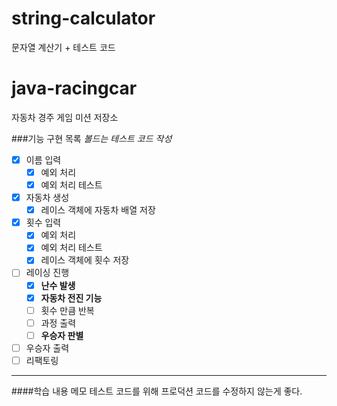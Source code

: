 # string-calculator
문자열 계산기 + 테스트 코드




# java-racingcar
자동차 경주 게임 미션 저장소



###기능 구현 목록
*볼드는 테스트 코드 작성*
- [x] 이름 입력
    - [x] 예외 처리
    - [x] 예외 처리 테스트 
- [x] 자동차 생성 
    - [x] 레이스 객체에 자동차 배열 저장
- [x] 횟수 입력
    - [x] 예외 처리
    - [x] 예외 처리 테스트 
    - [x] 레이스 객체에 횟수 저장
- [ ] 레이싱 진행
    - [x] **난수 발생**
    - [x] **자동차 전진 기능**
    - [ ] 횟수 만큼 반복
    - [ ] 과정 출력
    - [ ] **우승자 판별**
- [ ] 우승자 출력
- [ ] 리팩토링
*******

####학습 내용 메모
테스트 코드를 위해 프로덕션 코드를 수정하지 않는게 좋다.
